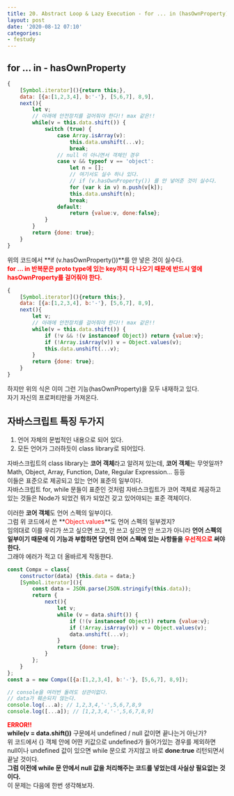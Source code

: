 ```yaml
---
title: 20. Abstract Loop & Lazy Execution - for ... in (hasOwnProperty)
layout: post
date: '2020-08-12 07:10'
categories:
- festudy
---
```


## for ... in - hasOwnProperty

```javascript
{
    [Symbol.iterator](){return this;},
    data: [{a:[1,2,3,4], b:'-'}, [5,6,7], 8,9],
    next(){
        let v;
        // 아래에 안전장치를 걸어줘야 한다!! max 같은!!
        while(v = this.data.shift()) {
            switch (true) {
                case Array.isArray(v):
                    this.data.unshift(...v);
                    break;
                // null 이 아니면서 객체인 경우
                case v && typeof v == 'object':
                    let n = [];
                    // 여기서도 실수 하나 있다. 
                    // if (v.hasOwnProperty()) 를 안 넣어준 것이 실수다.
                    for (var k in v) n.push(v[k]); 
                    this.data.unshift(n);
                    break;
                default:
                    return {value:v, done:false};
            }
        }
        return {done: true};
    }
}
```

위의 코드에서 **if (v.hasOwnProperty())**를 안 넣은 것이 실수다.  
**<span style="color:red">for ... in 반복문은 proto type에 있는 key까지 다 나오기 때문에 
반드시 옆에 hasOwnProperty를 걸어줘야 한다.</span>**

```javascript
{
    [Symbol.iterator](){return this;},
    data: [{a:[1,2,3,4], b:'-'}, [5,6,7], 8,9],
    next(){
        let v;
        // 아래에 안전장치를 걸어줘야 한다!! max 같은!!
        while(v = this.data.shift()) {
            if (!v && !(v instanceof Object)) return {value:v};
            if (!Array.isArray(v)) v = Object.values(v);
            this.data.unshift(...v);
        }
        return {done: true};
    }
}
```

하지만 위의 식은 이미 그런 기능(hasOwnProperty)을 모두 내재하고 있다.  
자기 자신의 프로퍼티만을 가져온다.  

## 자바스크립트 특징 두가지

1. 언어 자체의 문법적인 내용으로 되어 있다.
2. 모든 언어가 그러하듯이 class library로 되어있다.

자바스크립트의 class library는 **코어 객체**라고 알려져 있는데, **코어 객체**는 무엇일까?  
Math, Object, Array, Function, Date, Regular Expression... 등등  
이들은 표준으로 제공되고 있는 언어 표준의 일부이다.  
자바스크립트 for, while 문들이 표준인 것처럼 자바스크립트가 코어 객체로 제공하고 있는 것들은 Node가 되었건 
뭐가 되었건 갖고 있어야되는 표준 객체이다.

이러한 **코어 객체**도 언어 스펙의 일부이다.  
그럼 위 코드에서 쓴 **<span style="color:red">Object.values</span>**도 언어 스펙의 일부겠지?  
임의대로 이를 우리가 쓰고 싶으면 쓰고, 안 쓰고 싶으면 안 쓰고가 아니라 **언어 스펙의 일부이기 때문에 
이 기능과 부합하면 당연히 언어 스펙에 있는 사항들을 <span style="color:red">우선적으로</span> 써야한다.**  
그래야 에러가 적고 더 올바르게 작동한다.

```javascript
const Compx = class{
    constructor(data) {this.data = data;}
    [Symbol.iterator](){
        const data = JSON.parse(JSON.stringify(this.data));
        return {
            next(){
                let v;
                while (v = data.shift()) {
                    if (!(v instanceof Object)) return {value:v};
                    if (!Array.isArray(v)) v = Object.values(v);
                    data.unshift(...v);
                }
                return {done: true};
            }
        };
    }
};
const a = new Compx([{a:[1,2,3,4], b:'-'}, [5,6,7], 8,9]);

// console을 여러번 돌려도 상관이없다.
// data가 훼손되지 않는다.
console.log(...a); // 1,2,3,4,'-',5,6,7,8,9
console.log([...a]); // [1,2,3,4,'-',5,6,7,8,9]
```

**<span style="color:red">ERROR!!</span>**  
**while(v = data.shift())** 구문에서 undefined / null 값이면 끝나는거 아닌가?  
위 코드에서 {} 객체 안에 어떤 키값으로 undefined가 들어가있는 경우를 제외하면 
null이나 undefined 값이 있으면 while 문으로 가지않고 바로 **done:true** 리턴되면서 끝날 것이다.  
**그럼 이전에 while 문 안에서 null 값을 처리해주는 코드를 넣었는데 사실상 필요없는 것이다.**  
이 문제는 다음에 한번 생각해보자.

